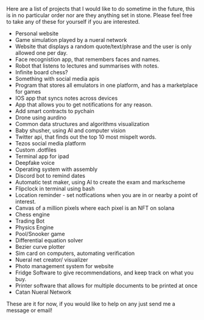 Here are a list of projects that I would like to do sometime in the future, this is in no particular order nor are they anything set in stone. Please feel free to take any of these for yourself if you are interested.

* Personal website
* Game simulation played by a nueral network 
* Website that displays a random quote/text/phrase and the user is only allowed one per day.
* Face recognistion app, that remembers faces and names.
* Robot that listens to lectures and summarises with notes. 
* Infinite board chess?
* Something with social media apis
* Program that stores all emulators in one platform, and has a marketplace for games
* IOS app that syncs notes across devices
* App that allows you to get notifications for any reason.
* Add smart contracts to pychain
* Drone using aurdino 
* Common data structures and algorithms visualization
* Baby shusher, using AI and computer vision
* Twitter api, that finds out the top 10 most mispelt words.
* Tezos social media platform
* Custom .dotfiles
* Terminal app for ipad
* Deepfake voice
* Operating system with assembly
* Discord bot to remind dates
* Automatic test maker, using AI to create the exam and markscheme
* Flipclock in terminal using bash
* Location reminder - set notfications when you are in or nearby a point of interest.
* Canvas of a million pixels where each pixel is an NFT on solana
* Chess engine
* Trading Bot
* Physics Engine
* Pool/Snooker game
* Differential equation solver
* Bezier curve plotter
* Sim card on computers, automating verification
* Nueral net creator/ visualizer
* Photo management system for website
* Fridge Software to give recommendations, and keep track on what you buy.
* Printer software that allows for multiple documents to be printed at once
* Catan Nueral Network

These are it for now, if you would like to help on any just send me a message or email!
